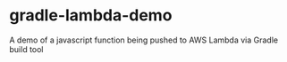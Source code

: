 # gradle-lambda-demo

A demo of a javascript function being pushed to AWS Lambda via Gradle build tool